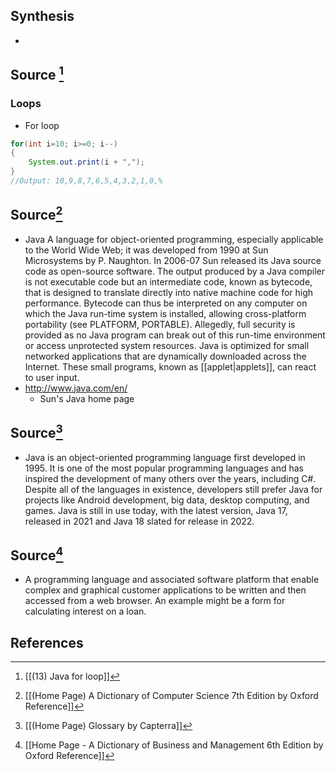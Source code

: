 ## Synthesis
- 
## Source [^1]
### Loops
- For loop
```Java
for(int i=10; i>=0; i--) 
{
	System.out.print(i + ",");
}
//Output: 10,9,8,7,6,5,4,3,2,1,0,%  
```

## Source[^2]
- Java A language for object-oriented programming, especially applicable to the World Wide Web; it was developed from 1990 at Sun Microsystems by P. Naughton. In 2006-07 Sun released its Java source code as open-source software. The output produced by a Java compiler is not executable code but an intermediate code, known as bytecode, that is designed to translate directly into native machine code for high performance. Bytecode can thus be interpreted on any computer on which the Java run-time system is installed, allowing cross-platform portability (see PLATFORM, PORTABLE). Allegedly, full security is provided as no Java program can break out of this run-time environment or access unprotected system resources. Java is optimized for small networked applications that are dynamically downloaded across the Internet. These small programs, known as [[applet|applets]], can react to user input.
- http://www.java.com/en/
	- Sun's Java home page
## Source[^3]
- Java is an object-oriented programming language first developed in 1995. It is one of the most popular programming languages and has inspired the development of many others over the years, including C#. Despite all of the languages in existence, developers still prefer Java for projects like Android development, big data, desktop computing, and games. Java is still in use today, with the latest version, Java 17, released in 2021 and Java 18 slated for release in 2022.
## Source[^4]
- A programming language and associated software platform that enable complex and graphical customer applications to be written and then accessed from a web browser. An example might be a form for calculating interest on a loan.
## References
[^1]: [[(13) Java for loop]]
[^2]: [[(Home Page) A Dictionary of Computer Science 7th Edition by Oxford Reference]]
[^3]: [[(Home Page) Glossary by Capterra]]
[^4]: [[Home Page - A Dictionary of Business and Management 6th Edition by Oxford Reference]]